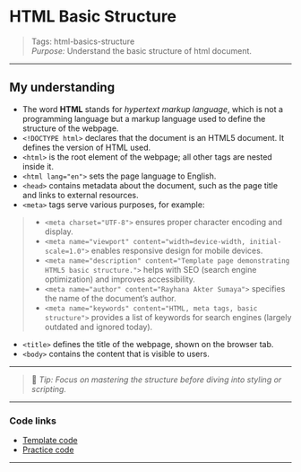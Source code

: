 # HTML Basic Structure

> Tags: html-basics-structure  
> _Purpose:_ Understand the basic structure of html document.

---

## My understanding

- The word **HTML** stands for _hypertext markup language_, which is not a programming language but a markup language used to define the structure of the webpage.
- `<!DOCTYPE html>` declares that the document is an HTML5 document. It defines the version of HTML used.
- `<html>` is the root element of the webpage; all other tags are nested inside it.
- `<html lang="en">` sets the page language to English.
- `<head>` contains metadata about the document, such as the page title and links to external resources.
- `<meta>` tags serve various purposes, for example:

> - `<meta charset="UTF-8">` ensures proper character encoding and display.  
> - `<meta name="viewport" content="width=device-width, initial-scale=1.0">` enables responsive design for mobile devices.  
> - `<meta name="description" content="Template page demonstrating HTML5 basic structure.">` helps with SEO (search engine optimization) and improves accessibility.  
> - `<meta name="author" content="Rayhana Akter Sumaya">` specifies the name of the document’s author.  
> - `<meta name="keywords" content="HTML, meta tags, basic structure">` provides a list of keywords for search engines (largely outdated and ignored today).

- `<title>` defines the title of the webpage, shown on the browser tab.
- `<body>` contains the content that is visible to users.

---

> 🧠 _Tip: Focus on mastering the structure before diving into styling or scripting._

---

### Code links

- [Template code](./template/template.html)
- [Practice code](./practice/index.html)

---

